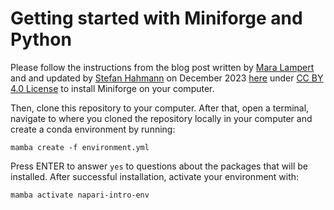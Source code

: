 # Getting started with Miniforge and Python 
Please follow the instructions from the blog post written by [Mara Lampert](https://biapol.github.io/blog/mara_lampert/readme.html) and and updated by [Stefan Hahmann](https://biapol.github.io/blog/stefan_hahmann/readme.html) on December 2023 [here](https://biapol.github.io/blog/mara_lampert/getting_started_with_mambaforge_and_python/readme.html) under [CC BY 4.0 License](https://creativecommons.org/licenses/by/4.0/legalcode) to install Miniforge on your computer.

Then, clone this repository to your computer. After that, open a terminal, navigate to where you cloned the repository locally in your computer and create a conda environment by running:

`mamba create -f environment.yml`

Press ENTER to answer `yes` to questions about the packages that will be installed.
After successful installation, activate your environment with:

`mamba activate napari-intro-env`